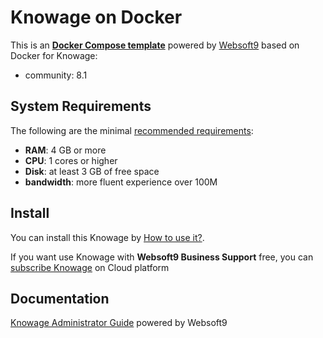 # Knowage on Docker  

This is an **[Docker Compose template](https://github.com/Websoft9/docker-library)** powered by [Websoft9](https://www.websoft9.com) based on Docker for Knowage:


 - community:  8.1


## System Requirements

The following are the minimal [recommended requirements](https://knowage-suite.readthedocs.io/en/7.4/installation-guide/knowage-ce-installer.html#server-side-requirements):

* **RAM**: 4 GB or more
* **CPU**: 1 cores or higher
* **Disk**: at least 3 GB of free space
* **bandwidth**: more fluent experience over 100M  

## Install

You can install this Knowage by [How to use it?](https://github.com/Websoft9/docker-library#how-to-use-it).   

If you want use Knowage with **Websoft9 Business Support** free, you can [subscribe Knowage](https://www.websoft9.com/apps) on Cloud platform

## Documentation

[Knowage Administrator Guide](https://support.websoft9.com/docs/knowage) powered by Websoft9